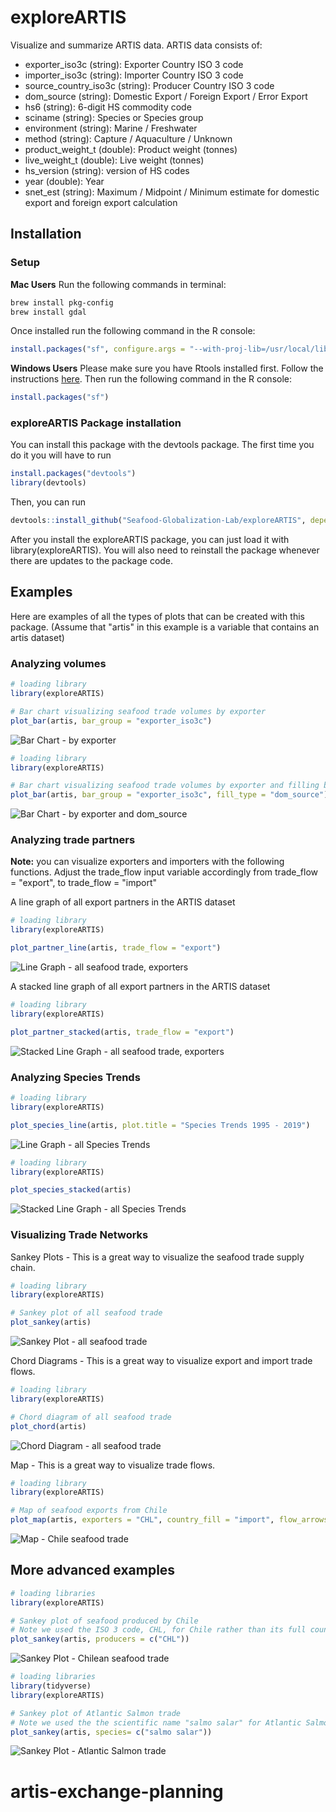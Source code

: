 # exploreARTIS

Visualize and summarize ARTIS data. ARTIS data consists of:

- exporter_iso3c (string): Exporter Country ISO 3 code
- importer_iso3c (string): Importer Country ISO 3 code
- source_country_iso3c (string): Producer Country ISO 3 code
- dom_source (string): Domestic Export / Foreign Export / Error Export
- hs6 (string): 6-digit HS commodity code
- sciname (string): Species or Species group
- environment (string): Marine / Freshwater
- method (string): Capture / Aquaculture / Unknown
- product_weight_t (double): Product weight (tonnes)
- live_weight_t (double): Live weight (tonnes)
- hs_version (string): version of HS codes
- year (double): Year
- snet_est (string): Maximum / Midpoint / Minimum estimate for domestic export and foreign export calculation

## Installation

### Setup
**Mac Users** Run the following commands in terminal:
```bash
brew install pkg-config
brew install gdal
```
Once installed run the following command in the R console:
```r
install.packages("sf", configure.args = "--with-proj-lib=/usr/local/lib/")
```

**Windows Users** Please make sure you have Rtools installed first. Follow the instructions [here](https://cran.r-project.org/bin/windows/Rtools/). Then run the following command in the R console:
```r
install.packages("sf")
```

### exploreARTIS Package installation
You can install this package with the devtools package. The first time you do it you will have to run 
```r 
install.packages("devtools")
library(devtools)
```

Then, you can run 
```r 
devtools::install_github("Seafood-Globalization-Lab/exploreARTIS", dependencies = TRUE)
```

After you install the exploreARTIS package, you can just load it with library(exploreARTIS). You will also need to reinstall the package whenever there are updates to the package code.

## Examples

Here are examples of all the types of plots that can be created with this package. (Assume that "artis" in this example is a variable that contains an artis dataset)

### Analyzing volumes

```r
# loading library
library(exploreARTIS)

# Bar chart visualizing seafood trade volumes by exporter
plot_bar(artis, bar_group = "exporter_iso3c")
```
![Bar Chart - by exporter](imgs/all_trade_export_bar.png)


```r
# loading library
library(exploreARTIS)

# Bar chart visualizing seafood trade volumes by exporter and filling by export source
plot_bar(artis, bar_group = "exporter_iso3c", fill_type = "dom_source")
```
![Bar Chart - by exporter and dom_source](imgs/all_trade_export_dom_source_bar.png)

### Analyzing trade partners
**Note:** you can visualize exporters and importers with the following functions. Adjust the trade_flow input variable accordingly from trade_flow = "export", to trade_flow = "import"

A line graph of all export partners in the ARTIS dataset
```r
# loading library
library(exploreARTIS)

plot_partner_line(artis, trade_flow = "export")
```
![Line Graph - all seafood trade, exporters](imgs/line_all_trade.png)

A stacked line graph of all export partners in the ARTIS dataset
```r
# loading library
library(exploreARTIS)

plot_partner_stacked(artis, trade_flow = "export")
```
![Stacked Line Graph - all seafood trade, exporters](imgs/line_stacked_all_trade.png)

### Analyzing Species Trends
```r
# loading library
library(exploreARTIS)

plot_species_line(artis, plot.title = "Species Trends 1995 - 2019")
```
![Line Graph - all Species Trends](imgs/all_trade_species_line.png)

```r
# loading library
library(exploreARTIS)

plot_species_stacked(artis)
```
![Stacked Line Graph - all Species Trends](imgs/all_trade_species_stacked.png)


### Visualizing Trade Networks

Sankey Plots - This is a great way to visualize the seafood trade supply chain.
```r
# loading library
library(exploreARTIS)

# Sankey plot of all seafood trade
plot_sankey(artis)

```
![Sankey Plot - all seafood trade](imgs/sankey_all_trade.png)

Chord Diagrams - This is a great way to visualize export and import trade flows.
```r
# loading library
library(exploreARTIS)

# Chord diagram of all seafood trade
plot_chord(artis)
```
![Chord Diagram - all seafood trade](imgs/all_trade_chord.png)

Map - This is a great way to visualize trade flows.
```r
# loading library
library(exploreARTIS)

# Map of seafood exports from Chile
plot_map(artis, exporters = "CHL", country_fill = "import", flow_arrows = TRUE)
```
![Map - Chile seafood trade](imgs/chl_map_flows.png)

## More advanced examples

```r
# loading libraries
library(exploreARTIS)

# Sankey plot of seafood produced by Chile
# Note we used the ISO 3 code, CHL, for Chile rather than its full country name
plot_sankey(artis, producers = c("CHL"))
```

![Sankey Plot - Chilean seafood trade](imgs/sankey_chl_trade.png)

```r
# loading libraries
library(tidyverse)
library(exploreARTIS)

# Sankey plot of Atlantic Salmon trade
# Note we used the the scientific name "salmo salar" for Atlantic Salmon rather than its common name
plot_sankey(artis, species= c("salmo salar"))
```

![Sankey Plot - Atlantic Salmon trade](imgs/sankey_salmo_salar.png)
# artis-exchange-planning

